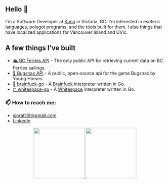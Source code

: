 <!--
**PeterlitsZo/PeterlitsZo** is a ✨ _special_ ✨ repository because its `README.md` (this file) appears on your GitHub profile.

Here are some ideas to get you started:

- 🔭 I’m currently working on ...
- 🌱 I’m currently learning ...
- 👯 I’m looking to collaborate on ...
- 🤔 I’m looking for help with ...
- 💬 Ask me about ...
- 📫 How to reach me: ...
- 😄 Pronouns: ... 
- ⚡ Fun fact: ...
-->

## Hello 👋

I'm a Software Developer at [Kano](https://www.kanoapps.com/) in Victoria, BC. I'm interested in esoteric languages, polygot programs, and the tools built for them. I also things that have localized applications for Vancouver Island and UVic.

## A few things I've built

- [🛳 BC Ferries API](https://github.com/samuel-pratt/bc-ferries-api) - The only public API for retrieving current data on BC Ferries sailings.
- [🐛 Bugsnax API](https://github.com/samuel-pratt/bugsnax-api) - A public, open-source api for the game Bugsnax by Young Horses.
- [🧠 brainfuck-go](https://github.com/samuel-pratt/brainfuck-go) - A [Brainfuck](https://en.wikipedia.org/wiki/Brainfuck) interpreter written in Go.
- [◻ whitespace-go](https://github.com/samuel-pratt/whitespace-go) - A [Whitespace](https://en.wikipedia.org/wiki/Whitespace_(programming_language)) interpreter written in Go.

### 📫 How to reach me: 
- sjpratt19@gmail.com
- [LinkedIn](https://www.linkedin.com/in/sam-pratt-7045401b6/)

<p align="center">
  <a href="https://github.com/samuel-pratt">
    <img height="160em" src="https://github-readme-stats.vercel.app/api?username=samuel-pratt&include_all_commits=true&show_icons=true" />
  </a>
  <a href="https://github.com/samuel-pratt">
    <img height="160em" src="https://github-readme-stats.vercel.app/api/top-langs/?username=samuel-pratt&layout=compact" />
  </a>
</p>

